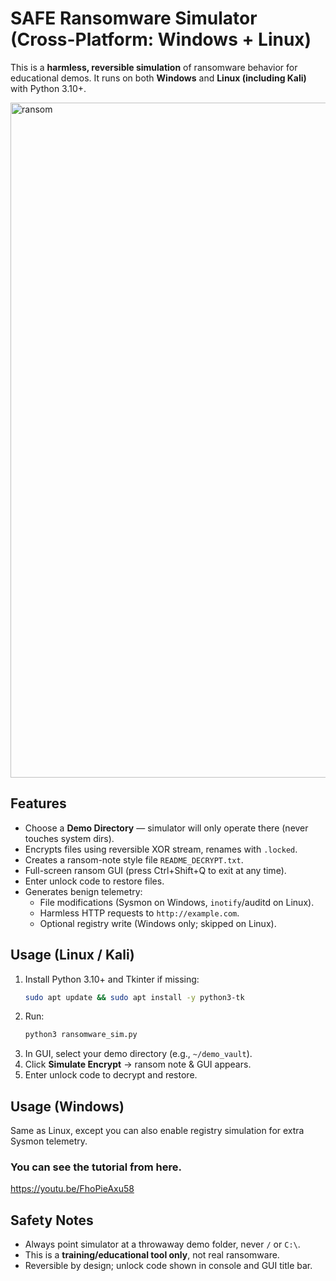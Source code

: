 # SAFE Ransomware Simulator (Cross-Platform: Windows + Linux)

This is a **harmless, reversible simulation** of ransomware behavior for educational demos.
It runs on both **Windows** and **Linux (including Kali)** with Python 3.10+.

<img width="1920" height="1080" alt="ransom" src="https://github.com/user-attachments/assets/07a40a4e-acc6-4262-9912-15e3bfd9e845" />

## Features
- Choose a **Demo Directory** — simulator will only operate there (never touches system dirs).
- Encrypts files using reversible XOR stream, renames with `.locked`.
- Creates a ransom-note style file `README_DECRYPT.txt`.
- Full-screen ransom GUI (press Ctrl+Shift+Q to exit at any time).
- Enter unlock code to restore files.
- Generates benign telemetry:
  - File modifications (Sysmon on Windows, `inotify`/auditd on Linux).
  - Harmless HTTP requests to `http://example.com`.
  - Optional registry write (Windows only; skipped on Linux).

## Usage (Linux / Kali)
1. Install Python 3.10+ and Tkinter if missing:
   ```bash
   sudo apt update && sudo apt install -y python3-tk
   ```
2. Run:
   ```bash
   python3 ransomware_sim.py
   ```
3. In GUI, select your demo directory (e.g., `~/demo_vault`).
4. Click **Simulate Encrypt** → ransom note & GUI appears.
5. Enter unlock code to decrypt and restore.

## Usage (Windows)
Same as Linux, except you can also enable registry simulation for extra Sysmon telemetry.

### You can see the tutorial from here. 
https://youtu.be/FhoPieAxu58

## Safety Notes
- Always point simulator at a throwaway demo folder, never `/` or `C:\`.
- This is a **training/educational tool only**, not real ransomware.
- Reversible by design; unlock code shown in console and GUI title bar.
